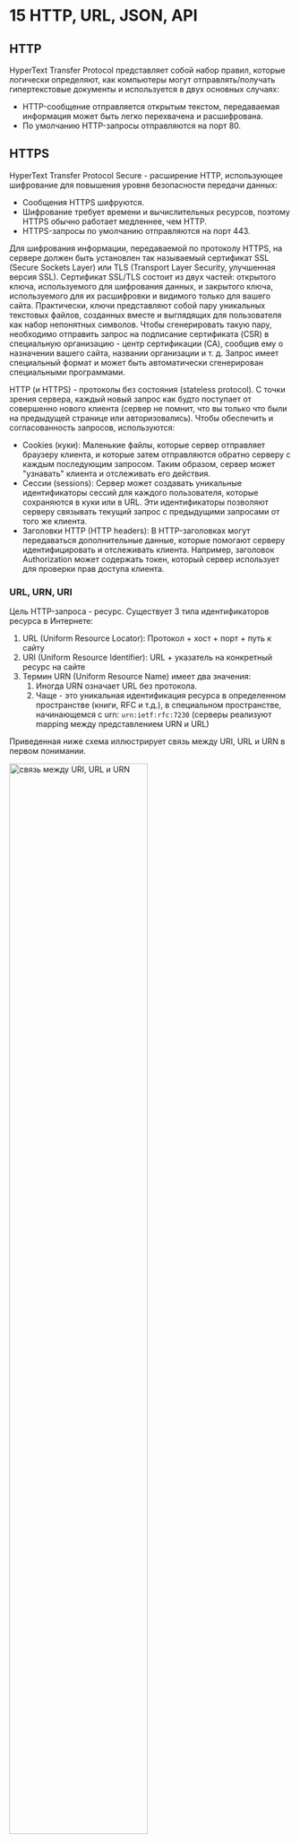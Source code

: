 # 15 HTTP, URL, JSON, API
## HTTP
HyperText Transfer Protocol представляет собой набор правил, которые логически определяют, как компьютеры могут отправлять/получать гипертекстовые документы и используется в двух основных случаях:
+ HTTP-сообщение отправляется открытым текстом, передаваемая информация может быть легко перехвачена и расшифрована.
+ По умолчанию HTTP-запросы отправляются на порт 80.
## HTTPS
HyperText Transfer Protocol Secure - расширение HTTP, использующее шифрование для повышения уровня безопасности передачи данных:
+ Сообщения HTTPS шифруются.
+ Шифрование требует времени и вычислительных ресурсов, поэтому HTTPS обычно работает медленнее, чем HTTP.
+ HTTPS-запросы по умолчанию отправляются на порт 443.

Для шифрования информации, передаваемой по протоколу HTTPS, на сервере должен быть установлен так называемый сертификат SSL (Secure Sockets Layer) или TLS (Transport Layer Security, улучшенная версия SSL). Сертификат SSL/TLS состоит из двух частей: открытого ключа, используемого для шифрования данных, и закрытого ключа, используемого для их расшифровки и видимого только для вашего сайта. Практически, ключи представляют собой пару уникальных текстовых файлов, созданных вместе и выглядящих для пользователя как набор непонятных символов. Чтобы сгенерировать такую пару, необходимо отправить запрос на подписание сертификата (CSR) в специальную организацию - центр сертификации (CA), сообщив ему о назначении вашего сайта, названии организации и т. д. Запрос имеет специальный формат и может быть автоматически сгенерирован специальными программами.

HTTP (и HTTPS) - протоколы без состояния (stateless protocol). С точки зрения сервера, каждый новый запрос как будто поступает от совершенно нового клиента (сервер не помнит, что вы только что были на предыдущей странице или авторизовались). Чтобы обеспечить и согласованность запросов, используются:
+ Cookies (куки): Маленькие файлы, которые сервер отправляет браузеру клиента, и которые затем отправляются обратно серверу с каждым последующим запросом. Таким образом, сервер может "узнавать" клиента и отслеживать его действия.
+ Сессии (sessions): Сервер может создавать уникальные идентификаторы сессий для каждого пользователя, которые сохраняются в куки или в URL. Эти идентификаторы позволяют серверу связывать текущий запрос с предыдущими запросами от того же клиента.
+ Заголовки HTTP (HTTP headers): В HTTP-заголовках могут передаваться дополнительные данные, которые помогают серверу идентифицировать и отслеживать клиента. Например, заголовок Authorization может содержать токен, который сервер использует для проверки прав доступа клиента.
### URL, URN, URI
Цель HTTP-запроса - ресурс. Существует 3 типа идентификаторов ресурса в Интернете:
1. URL (Uniform Resource Locator): Протокол + хост + порт + путь к сайту
2. URI (Uniform Resource Identifier): URL + указатель на конкретный ресурс на сайте
3. Термин URN (Uniform Resource Name) имеет два значения:
   1. Иногда URN означает URL без протокола.
   2. Чаще - это уникальная идентификация ресурса в определенном пространстве (книги, RFC и т.д.), в специальном пространстве, начинающемся с urn: ```urn:ietf:rfc:7230``` (серверы реализуют mapping между представлением URN и URL)

Приведенная ниже схема иллюстрирует связь между URI, URL и URN в первом понимании.

<img src="resources/url_NOPROCESS_.png" alt="связь между URI, URL и URN" width="70%"/>

### Структура URL
<img src="resources/url_NOPROCESS1_.png" alt="Структура URL" width="70%"/>

1. Протокол (protocol) - набор правил, которые необходимо использовать для доступа к ресурсу. Это может быть:
   1. HTTP
   2. HTTPS
   3. FTP и другие
2. Хост (host) - Адрес сервера - www.nexus.oy...- - это как строка "город-улица-здание" в физическом адресе. Он может быть представлен в виде:
   1. слов, разделенных точками (например, mentorpiece.education или nexus.oy.defects.tst) - каждое слово является уровнем домена
   2. цифр, разделенные точками, в данном случае это IP-адрес (например, 192.168.40.100/)
   3. localhost (означает локальный компьютер, IP-адрес по умолчанию - 127.0.0.1)
4. Порт (port)- Целевое приложение "слушает" этот порт и обрабатывает соответствующие запросы - 8079 - это как номер квартиры внутри здания
   1. Порт по умолчанию для протокола HTTP - 80
   2. Порт по умолчанию для протокола HTTPS - 443
   3. Порт по умолчанию для протокола FTP (opens in a new tab) - 21
   4. Порт по умолчанию для почтового протокола (SMTP)  - 587
5. Путь (path)- путь к ресурсу - /service/rest/v1/search - рассматривайте его как путь к комнате внутри этой квартиры. Это может быть:
   1. Ресурс в Интернете
   2. Сигнатура API-метода /api/v0/airports
6. Параметры (parameters) - некоторые значения для модификации запроса - ?sort=version и ?direction=desc - воспринимайте это как вопрос типа "Есть ли у вас в комнате такая книга?".

*Примечание:*
+ URL чаще встречаются в повседневной работе в Интернете, поскольку они используются для доступа к веб-ресурсам
+ URN встречаются реже, но служат конкретной цели обеспечения постоянных и независимых от местоположения идентификаторов ресурсов, что делает их ценными в некоторых специализированных областях, где стабильность и уникальность ресурсов имеют первостепенное значение.
### Методы HTTP
HTTP определяет типы запросов, которые могут быть отправлены от клиента к серверу. Эти типы называются HTTP-методами:
+ ``GET`` - используется для чтения данных с сервера
+ ```POST``` - используется для создания чего-либо на стороне сервера. Например, создать новую учетную запись пользователя.
+ ```PUT``` - используется для полного обновления ресурса (клиент должен отправить полный набор данных ресурса, даже если необходимо изменить только одну часть ресурса). Он заменяет весь текущий ресурс на сервере новыми данными, переданными в запросе. ```PUT``` является идемпотентным методом. Это означает, что повторный вызов PUT с одинаковыми данными приведет к одному и тому же результату, не изменяя ресурс повторно
+ ```DELETE``` - что-то удалить.
+ ```PATCH``` - используется для частичного обновления ресурса. Он вносит изменения только в те части ресурса, которые указаны в запросе. ```PATCH``` может быть неидемпотентным, что означает, что повторные вызовы могут привести к различным результатам
+ ```HEAD``` - аналогично ```GET```, но возвращаются только заголовки ответа (некоторая метаинформация) (без данных).
+ ```OPTIONS``` - метод не выполняет никаких изменений и не возвращает данные ресурса; вместо этого он возвращает информацию о том, какие методы HTTP и другие параметры коммуникации поддерживаются. Метод ```OPTIONS``` широко используется в механизме CORS для выполнения предварительных запросов (preflight requests). Когда браузер делает запрос к ресурсу на другом домене, сначала отправляется запрос OPTIONS для проверки разрешений. Ответ на этот запрос включает информацию о том, разрешен ли доступ и какие методы и заголовки допустимы. Пример предварительного запроса (preflight request):
```console
OPTIONS /api/resource HTTP/1.1
Host: api.example.com
Origin: http://www.example.com
Access-Control-Request-Method: POST
Access-Control-Request-Headers: X-Custom-Header
```
Пример ответа на предварительный запрос:
```console
HTTP/1.1 200 OK
Access-Control-Allow-Origin: http://www.example.com
Access-Control-Allow-Methods: POST, GET, OPTIONS
Access-Control-Allow-Headers: X-Custom-Header
```
+ ```CONNECT``` - используется для установления туннеля связи между клиентом и целевым сервером через промежуточный сервер (создание туннелей для HTTPS, для создания туннелей для VPN-соединений и других туннельных протоколов, где требуется передача данных через защищенный канал).
+ ```TRACE``` - используется для диагностики, отладки сетевых соединений, отладка прокси-серверов и шлюзов, проверка целостности запроса. Он позволяет клиенту отправить запрос на сервер и получить в ответе точную копию этого запроса. Это помогает определить, какие изменения или модификации были внесены в запрос при его прохождении через различные промежуточные узлы (прокси-серверы, шлюзы и т.д.). Метод TRACE может представлять угрозу безопасности, так как он возвращает клиенту всю информацию запроса, включая возможные конфиденциальные данные и заголовки. Это может быть использовано злоумышленниками для проведения атак, таких как Cross-Site Tracing (XST). Многие веб-серверы и прокси-серверы по умолчанию отключают поддержку метода TRACE или ограничивают его использование для повышения безопасности.
#### CRUD
Четыре метода (```GET```, ```POST```, ```PUT```, ``DELETE``) называют ``CRUD``: CREATE-READ-UPDATE-DELETE (где READ относится к GET).
### HTTP Запрос/Ответ
<img src="resources/Req_resp_NOPROCESS_.png" alt="Структура запроса и ответа HTTP" width="70%"/>

### Коды состояния HTTP
+ 200 OK. Все в порядке, вот содержимое запрашиваемой страницы.
+ 201 Created (201 Создано). Запрашиваемый ресурс успешно создан.
+ 301 Moved Permanently. (301 Перемещено навсегда) Ресурс с этим URI навсегда перемещен по адресу, указанному в заголовках на стороне сервера.
+ 302 Moved Temporarily. (301 Перемещено временно) Аналогично, но перемещено временно. Часто 301 и 302 означают одно и то же, это зависит от настроек веб-сервера (или веб-приложения). Так что основная идея кодов
+ 301/302 - "эй, просто возьмите новый адрес и перейдите туда".
+ 304 Not Modified. (304 Не изменен) Если был использован заголовок клиента "If-Modified-Since" (если изменен, то...) и ресурс не был изменен, то нет необходимости получать его снова.
+ 400 Bad Request. (400 Ошибочный запрос) Что-то не так с вашим запросом.
+ 401 Unauthorized. (401 Неавторизованный) Вы должны быть авторизованы, чтобы открыть этот URI. Когда сервер отвечает этим кодом, он также показывает вам форму авторизации для ввода логина и пароля.
+ 403 Forbidden. (403 Запрещено) Доступ запрещен. Показывается, например, когда введены неправильные логин и/или пароль.
+ 404 Not found. (404 Не найдено) Ресурс с таким URI не существует (или сервер хочет, чтобы вы так думали).
+ 418 I’m a teapot. (418 Я чайник) Код из первоапрельской шутки, на самом деле не должен работать.
+ 500 Internal Server Error. (500 Внутренняя ошибка сервера) Что-то не так с сервером.
+ 502 Bad Gateway. (502 Неудачное перенаправление) Сервер попытался перенаправить ваш запрос на другой сервер, но не преуспел в этом.
+ 503 Service Unavailable. (503 Сервер недоступен) По сути, то же самое, что 500.
+ 504 Gateway Timeout. (504 Таймаут шлюза) То же самое, что и 502, но в случае ошибки тайм-аута.
### Заголовки HTTP
Вторая часть HTTP-запроса или ответа - раздел заголовков.
#### Заголовки запросов
##### General Headers (Общие заголовки):
+ ```Host```: Указывает доменное имя и порт сервера, к которому обращается клиент.
+ ```Connection```: Управляет параметрами текущего соединения. Например, ```Connection: keep-alive``` сохраняет соединение открытым для последующих запросов.
+ ```Cache-Control```: Управляет кешированием запросов. Например, ```Cache-Control: no-cache```.
##### Request Headers (Заголовки запросов):
+ ```Accept```: Указывает типы медиа, которые клиент может обработать. Например, ```Accept: text/html```.
+ ```User-Agent```: Идентифицирует клиентское приложение. Например, ```User-Agent: Mozilla/5.0```.
+ ```Accept-Language```: Указывает предпочтительные языки. Например, ```Accept-Language: en-US```.
+ ```Authorization```: Передает учетные данные для аутентификации. Например, ```Authorization: Basic YWxhZGRpbjpvcGVuc2VzYW1l```.
##### Entity Headers (Заголовки сущностей):
+ ```Content-Type```: Указывает MIME-тип тела запроса. Например, ```Content-Type: application/json```.
+ ```Content-Length```: Указывает длину тела запроса в байтах. Например, ```Content-Length: 348```.
#### Заголовки ответов
##### General Headers (Общие заголовки):
+ ```Date```: Указывает дату и время, когда сервер сгенерировал ответ. Например, ```Date: Wed, 12 Jun 2024 15:00:00 GMT```.
##### Response Headers (Заголовки ответов):
+ ```Server```: Идентифицирует серверное программное обеспечение. Например, ```Server: Apache/2.4.1 (Unix)```.
+ ```Set-Cookie```: Устанавливает cookie в браузере. Например, ```Set-Cookie: sessionId=abc123; Path=/; Secure; HttpOnly```.
+ ```WWW-Authenticate```: Указывает метод аутентификации, требуемый для доступа к ресурсу. Например, ```WWW-Authenticate: Basic realm="Access to the site"```.
##### Entity Headers (Заголовки сущностей):
+ ```Content-Type```: Указывает MIME-тип тела ответа. Например, ```Content-Type: text/html; charset=UTF-8```.
+ ```Content-Length```: Указывает длину тела ответа в байтах. Например, ```Content-Length: 348```.
+ ```Content-Encoding```: Указывает кодировку, использованную для сжатия тела. Например, ```Content-Encoding: gzip```.
#### Другие важные заголовки
+ ```Referer```: Указывает URL, с которого был сделан запрос. Например, ```Referer: https://www.example.com```.
+ ```Location```: Используется для перенаправлений, указывает новый URL. Например, ```Location: https://www.example.com/newpage```.
+ ```Transfer-Encoding```: Управляет фрагментацией тела сообщения. Например, ```Transfer-Encoding: chunked```.
+ ```X-Content-Type-Options```: Указывает браузеру не изменять MIME-тип. Например, ```X-Content-Type-Options: nosniff```.
+ ```Strict-Transport-Security```: Указывает политику безопасности для HTTPS. Например, ```Strict-Transport-Security: max-age=31536000```.

*Примечание:*
Существуют пользовательские заголовки, поддерживаемые только конкретным приложением. Например, вы можете отправить в запросе заголовок x-correlation-id, и ваш сервер должен знать, как обработать этот заголовок.
### Тело HTTP-запроса/ответа
HTTP-запрос/ответ может содержать полезную нагрузку, которая помещается в часть Request или Response Body. Тело ответа может содержать:
+ исходный код веб-страницы или только что созданные 
+ данные учетной записи пользователя, например, в формате JSON
+ различные типы данных (медиатипы в соответствии со стандартом): аудио, изображение, текст и так далее. При выполнении запроса (PUT, POST) тип данных задается с помощью заголовка ```Content-type```:
  + ```Content-Type: text/html; charset=utf-8```
## JSON
JSON (JavaScript Object Notation) - это легковесный формат обмена данными, широко использующийся в веб-разработке для обмена данными между веб-сервером и клиентом (например, веб-браузером или мобильным приложением). Это фундаментальный формат для создания современных веб-приложений и API (используется как для передачи данных между сервером и веб-приложением, так и в файлах конфигурации и хранения данных).

JSON:
+ стандартизирован: имеет согласованные структуры и форматы данных, хорошо документирован и обладаетширокой инструментальной поддержкой. Всё это облегчают работу по  межсистемному тестированию (созданию тестовых данных, обработке ошибок и сотрудничеству с командами разработчиков);
+ независим от языка программирования (хотя в названии JSON присутствует JavaScript), что делает его универсальным и подходящим для широкого спектра приложений.

JSON:
+ представляет данные в виде набора пар ключ-значение. Каждый ключ - это строка, а значения могут быть строками, числами, булевыми функциями, объектами, массивами или null. Эти наборы пар заключены в фигурные скобки {}
+ игнорирует пробельные символы (пробелы, табуляции, переносы строк) вне строк, что облегчает форматирование для удобства чтения
### Типы данных
1. **Строка**: Строка - это последовательность символов, заключенных в двойные кавычки. Строки используются для представления текста и могут включать буквы, цифры, символы и пробелы. То же самое, что char, varchar, nvarchar в SQL.
2. **Число**: JSON поддерживает как целые числа, так и числа с плавающей точкой. Числа не заключаются в кавычки и могут быть положительными или отрицательными. То же, что и int в SQL.
3. **Булево**: В JSON есть два булевых значения: true (истина) и false (ложь). Эти значения представляют собой логические состояния, такие как true или false, включить или выключить, да или нет. То же самое, что и boolean в SQL.
4. **Объект**: Объект - это неупорядоченная коллекция пар ключ-значение, заключенная в фигурные скобки {}. Ключи - это строки, а значения могут быть любого типа данных JSON, включая другие объекты или массивы. Прямого аналога в SQL нет, но можно просто сказать, что объект - это элемент в списке некоторых вещей, например, каждый аэропорт в списке аэропортов, когда мы выполняем GET /airport без конкретного ID, является объектом.
5. **Массив**: Массив - это упорядоченный список значений, заключенный в квадратные скобки []. Массивы могут содержать значения любого типа данных JSON, включая строки, числа, булевы, объекты и другие массивы. Прямого аналога в SQL также нет, но это список некоторых вещей, заключенных в скобки []. Это может быть что угодно, от объектов до чисел, например, "координаты":[100, 500].
6. **Null**: Специальное значение null означает отсутствие данных или пустое значение. Оно часто используется для обозначения того, что значение намеренно отсутствует или не определено.

<img src="resources/json-introduction_NOPROCESS_.png" alt="Структура запроса и ответа HTTP" width="70%"/>

## API
API (Application Programming Interface) - это набор правил и инструментов, которые позволяют различным программным приложениям взаимодействовать друг с другом. API определяет методы, которые одно программное приложение может использовать для взаимодействия с другим. Он служит интерфейсом, через который программы могут запрашивать и обмениваться данными и функциональностью. Существуют различные API:
+ Аппаратное обеспечение (например, интерфейс жесткого диска)
+ Операционная система (доступ к файловой системе, доступ к пользовательскому интерфейсу)
+ Относящееся к Web (SOAP, REST, GraphQL)
+ gRPC для микросервисов и высоконагруженных систем
### SOAP
API SOAP (Simple Object Access Protocol) были популярны в начале 2000-х годов, и вы все еще можете найти их в некоторых устаревших приложениях.
#### Основные характеристики SOAP API:
1. XML-формат: SOAP использует XML (eXtensible Markup Language) для форматирования запросов и ответов. XML является гибким и стандартизированным языком разметки, который позволяет точно описывать данные.
2. SOAP обычно работает поверх прикладных протоколов, таких как HTTP и HTTPS. Эти прикладные протоколы в свою очередь используют транспортные протоколы, такие как TCP. SOAP также может работать поверх других прикладных протоколов, таких как SMTP.
3. Сообщения SOAP: Сообщения SOAP состоят из трех основных частей:
   1. Envelope (Конверт): Обертка сообщения, которая определяет, что содержимое является SOAP-сообщением и предоставляет пространство имен.
   2. Header (Заголовок): Необязательная часть, содержащая информацию для маршрутизации и обработки сообщения.
   3. Body (Тело): Основная часть сообщения, содержащая запрос или ответ.
4. Расширяемость: SOAP поддерживает расширяемые архитектуры, позволяя добавлять новые функциональные возможности через заголовки и модули.
5. Стандарты безопасности: SOAP поддерживает WS-Security, что обеспечивает безопасную передачу сообщений через сети.
#### Преимущества SOAP API:
1. Платформенная независимость: SOAP может использоваться на различных платформах и с различными языками программирования благодаря использованию стандартного XML-формата.
2. Безопасность: SOAP включает в себя расширения безопасности, такие как WS-Security, для обеспечения конфиденциальности и целостности данных.
3. Междоменная связь: SOAP легко проходит через междоменные политики и файрволы, так как часто использует HTTP/HTTPS.
4. Формальная спецификация: SOAP имеет четко определенные стандарты и спецификации, что делает его надежным и хорошо документированным протоколом.
#### Примеры использования SOAP API:
1. Банковские и финансовые системы: SOAP часто используется в финансовых приложениях, где важна безопасность и надежность передачи данных.
2. Корпоративные системы: Большие предприятия используют SOAP для интеграции различных систем и приложений внутри организации.
3. Услуги правительственных организаций: SOAP применяется для передачи данных между государственными учреждениями и сервисами, требующими высокой степени безопасности и согласованности.
#### Пример SOAP-сообщения:
```htm
<soap:Envelope xmlns:soap="http://www.w3.org/2003/05/soap-envelope" xmlns:m="http://www.example.org/stock">
   <soap:Header>
      <m:Trans>234</m:Trans>
   </soap:Header>
   <soap:Body>
      <m:GetStockPrice>
         <m:StockName>IBM</m:StockName>
      </m:GetStockPrice>
   </soap:Body>
</soap:Envelope>
```
В этом примере SOAP-сообщения запрос отправляется для получения цены акции компании IBM. Конверт оборачивает все сообщение, заголовок содержит идентификатор транзакции, а тело содержит сам запрос.
#### Недостатки SOAP API:
SOAP имеет несколько недостатков по сравнению с другими протоколами обмена сообщениями, такими как REST:
##### Сложность
1. Сложность протокола: SOAP имеет сложную спецификацию, которая включает множество стандартов и расширений (например, WS-Security, WS-AtomicTransaction), что делает его трудным для освоения и реализации.
XML-формат:
2. SOAP использует XML для форматирования сообщений, что добавляет дополнительную нагрузку на парсинг и генерацию данных по сравнению с более легковесными форматами, такими как JSON.
##### Производительность
1. Высокий оверхед: Из-за использования XML и дополнительных заголовков SOAP сообщения могут быть довольно большими, что увеличивает сетевой трафик и время обработки.
2. Скорость выполнения: Процесс сериализации и десериализации XML медленнее по сравнению с JSON, что может замедлить выполнение запросов.
##### Ограниченная совместимость
1. Ограниченная поддержка браузеров: В отличие от REST, который легко интегрируется с AJAX-запросами в веб-браузерах, SOAP требует дополнительной поддержки для работы с JavaScript.
2. Междоменные ограничения: SOAP часто сталкивается с проблемами междоменного обмена данными (cross-origin requests), что требует дополнительных настроек и обходных путей, таких как использование прокси-серверов.
##### Ориентированность на спецификации
1. Строгая структура сообщений: SOAP требует строго соблюдения спецификаций и стандартов, что может быть обременительно для разработчиков и увеличивать время разработки и тестирования.
##### Совместимость с REST
1. Меньшая гибкость: SOAP менее гибок по сравнению с REST, который позволяет использовать различные форматы данных (JSON, XML, HTML) и имеет более простой и интуитивно понятный интерфейс.
##### Инструменты и экосистема
1. Необходимость использования специализированных инструментов: Для работы с SOAP часто требуются специализированные инструменты и библиотеки, что может усложнять разработку и поддержку приложений.
2. `Меньшая популярность: SOAP теряет популярность в пользу REST и других легковесных протоколов, что может ограничить доступность ресурсов, документации и сообщества разработчиков.
### gRPC
gRPC (gRPC Remote Procedure Calls) — современный, высокопроизводительный RPC (Remote Procedure Call) фреймворк, разработанный Google. Он использует HTTP/2 для транспорта и Protocol Buffers (protobuf) для сериализации данных.
#### Преимущества gRPC
1. Высокая производительность: 
   1. gRPC использует HTTP/2, что обеспечивает эффективную передачу данных, мультиплексирование запросов, компрессию заголовков и поддержку server push.
   2. Protocol Buffers обеспечивают более компактное и быстрое кодирование/декодирование данных по сравнению с JSON или XML.
2. Сильная типизация:
   1. gRPC использует строго типизированные контракты, что позволяет обнаруживать ошибки на этапе компиляции и обеспечивает лучшее автодополнение и рефакторинг в IDE.
3. Мультиплатформенность:
   1. gRPC поддерживает множество языков программирования, включая C++, Java, Python, Go, Ruby, C#, Node.js и другие, что позволяет использовать его в различных экосистемах.
4. Двусторонний стриминг:
   1. gRPC поддерживает не только одноразовые запросы-ответы, но и потоковые взаимодействия (как клиент-сервер, так и двусторонние), что делает его идеальным для приложений реального времени.
5. Интероперабельность:
   1. Благодаря использованию Protocol Buffers и стандартов HTTP/2, gRPC обеспечивает высокую степень совместимости между различными системами и сервисами.
#### Недостатки gRPC
1. Сложность настройки:
   1. В отличие от REST, который часто используется в веб-разработке и имеет большое количество документации и инструментов, gRPC может потребовать больше усилий для настройки и интеграции, особенно для разработчиков, незнакомых с Protocol Buffers и HTTP/2.
2. Ограниченная поддержка браузеров:
   1. Веб-браузеры не поддерживают HTTP/2 напрямую для gRPC, что требует использования gRPC-Web, дополнительного прокси или промежуточного слоя для взаимодействия с клиентскими веб-приложениями.
3. Изучение новых технологий:
   1. Разработчикам, привыкшим к REST и JSON, может потребоваться время на освоение Protocol Buffers и принципов работы gRPC, что может замедлить начальную разработку.
4. Необходимость в gRPC-специфичных инструментах:
   1. Для генерации клиентских и серверных кодов необходимо использовать специфические инструменты gRPC, что может добавить сложности в процессы сборки и развертывания.
5. Командное управление версиями:
   1. Управление версиями и обновление контрактов может быть сложнее в gRPC из-за строгой типизации и необходимости синхронизации между клиентами и серверами.
#### Примеры использования gRPC
1. Микросервисная архитектура:
   1. gRPC идеально подходит для внутреннего взаимодействия микросервисов благодаря своей высокой производительности и поддержке различных языков программирования.
2. Системы реального времени:
   1. Потоковые возможности gRPC делают его отличным выбором для чатов, видеоконференций, игр и других приложений, требующих низкой задержки и высокой пропускной способности.
3. Интерфейсы для мобильных и IoT-устройств:
   1. Благодаря компактному формату Protocol Buffers, gRPC может эффективно использоваться на устройствах с ограниченными ресурсами, таких как мобильные и IoT-устройства.
#### Заключение
gRPC предоставляет мощные возможности для создания производительных и масштабируемых распределенных систем. Однако, он может быть сложнее в настройке и использовании по сравнению с REST, особенно для разработчиков, привыкших к традиционным веб-технологиям. Выбор между gRPC и другими протоколами, такими как REST, зависит от конкретных требований проекта, включая производительность, сложность, поддерживаемые платформы и тип взаимодействия.
### GraphQL
GraphQL (Graph Query Language) — это язык запросов для API, разработанный Facebook в 2012 году и выпущенный в открытый доступ в 2015 году. GraphQL предоставляет гибкий и эффективный способ взаимодействия с сервером, позволяя клиенту запрашивать именно те данные, которые ему необходимы, и ничего лишнего. Давайте рассмотрим его преимущества и недостатки.
#### Преимущества GraphQL
1. Запрос только необходимых данных:
   1. Клиенты могут запрашивать ровно те поля, которые им нужны, что снижает объем передаваемых данных и повышает производительность.
2. Гибкость запросов:
   1. Клиенты могут комбинировать несколько запросов в одном вызове, что позволяет уменьшить количество сетевых запросов.
3. Типизированная система:
   1. GraphQL использует строгую типизацию схемы, что позволяет обнаруживать ошибки на этапе компиляции и обеспечивает автодополнение и документацию прямо в редакторе.
4. Единый эндпоинт:
   1. Все запросы обрабатываются через один эндпоинт, что упрощает архитектуру API и управление запросами.
5. Реализация вложенных запросов:
   1. GraphQL позволяет клиентам делать вложенные запросы, получая связанные данные в одном запросе. Это особенно полезно для сложных данных с вложенными отношениями.
6. Инструменты для разработки:
   1. GraphQL имеет отличные инструменты для разработки и отладки, такие как GraphiQL и Apollo Client, которые помогают разработчикам быстро и эффективно работать с API.
#### Недостатки GraphQL
1. Сложность настройки и обучения:
   1. Первоначальная настройка и обучение GraphQL может быть более сложной по сравнению с REST, особенно для разработчиков, незнакомых с концепцией схем и типизаций.
2. Производительность на сервере:
   1. Обработка запросов GraphQL может потребовать больше ресурсов на сервере, так как сервер должен динамически разбирать запросы и формировать ответ. Особенно это заметно при сложных или неоптимизированных запросах.
3. Кеширование:
   1. Кеширование в GraphQL сложнее реализовать по сравнению с REST. В REST можно использовать кеширование на уровне HTTP, тогда как в GraphQL запросы могут быть более сложными и динамическими, что затрудняет кеширование на уровне сети.
4. Ограничения в инструментах мониторинга и безопасности:
   1. Традиционные инструменты мониторинга и безопасности, которые хорошо работают с REST, могут быть несовместимы с GraphQL или требовать дополнительной настройки.
5. Избыточные данные:
   1. Хотя клиенты могут запрашивать только необходимые данные, неправильное использование GraphQL может привести к запросу избыточных данных, что может негативно сказаться на производительности.
#### Примеры использования GraphQL
1. Facebook: Facebook использует GraphQL для своего мобильного приложения, обеспечивая эффективный и гибкий доступ к данным.
2. GitHub: GitHub предлагает GraphQL API, позволяя разработчикам запрашивать только необходимые данные и получать их в одном запросе.
3. Shopify: Shopify использует GraphQL для своего Storefront API, что позволяет разработчикам создавать гибкие и производительные интерфейсы для интернет-магазинов.
#### Заключение
GraphQL предоставляет мощные и гибкие возможности для разработки API, позволяя клиентам запрашивать только необходимые данные и улучшая производительность и эффективность взаимодействия с сервером. Однако, он требует более сложной настройки и обучения, а также может потребовать дополнительных ресурсов на сервере. Выбор между GraphQL и другими протоколами, такими как REST или gRPC, зависит от конкретных требований проекта, включая гибкость, производительность и сложность реализации.
### Endpoint API<a name="endpoint-api"></a>
Endpoint (конечная точка) в API — это конкретный URL-адрес, по которому можно получить доступ к ресурсу или выполнить определенное действие в рамках API. Endpoint определяет путь, по которому клиент отправляет запрос на сервер для выполнения операции, такой как получение данных, создание ресурса, обновление или удаление.
#### Основные аспекты Endpoint в API:
1. URL-адрес: URL (Uniform Resource Locator) включает в себя доменное имя, путь и, возможно, параметры запроса. Например, в REST API URL может выглядеть так: ```https://api.example.com/users/123```.
2. Метод HTTP: Эндпоинт обычно ассоциируется с одним из HTTP-методов, таких как GET, POST, PUT, DELETE, которые определяют тип операции, которую клиент хочет выполнить.
+ GET: Получение данных.
+ POST: Создание нового ресурса.
+ PUT: Обновление существующего ресурса.
+ DELETE: Удаление ресурса.
3. Ресурсы и действия: Эндпоинты связаны с конкретными ресурсами или действиями. Например:
+ GET /users: Получить список пользователей.
+ POST /users: Создать нового пользователя.
+ GET /users/123: Получить информацию о пользователе с ID 123.
+ PUT /users/123: Обновить информацию о пользователе с ID 123.
+ DELETE /users/123: Удалить пользователя с ID 123.
4. Параметры: Эндпоинты могут включать параметры пути (path parameters) и параметры запроса (query parameters), которые уточняют запрос.
+ Параметры пути: /users/{id}
+ Параметры запроса: /users?sort=asc&limit=10
#### Примеры
##### REST API:
В REST API эндпоинты представляют собой URL-адреса, которые соответствуют ресурсам и действиям над ними. Например:
+ GET /api/products: Получить список продуктов.
+ POST /api/products: Создать новый продукт.
+ GET /api/products/123: Получить информацию о продукте с ID 123.
+ PUT /api/products/123: Обновить продукт с ID 123.
+ DELETE /api/products/123: Удалить продукт с ID 123.
+ GET /api/products?category=electronics: Фильтрация результатов
+ GET /api/posts?page=2&pageSize=10: Пагинация результатов
+ GET /api/articles/456/details: Получение подробностей о ресурсе
+ GET /api/countries/usa/cities/new-york: Получение ресурса с использованием путей
+ GET /api/articles/123/comments: Получение коллекции связанных ресурсов
##### GraphQL API:
В GraphQL API обычно есть один эндпоинт для всех запросов и мутаций, например:
```POST /graphql```: Все запросы и мутации отправляются на этот эндпоинт, а данные и операции указываются в теле запроса.
##### SOAP API:
В SOAP API эндпоинты представляют собой URL-адреса, к которым отправляются SOAP-сообщения. Например:
```POST /service.asmx```: SOAP-запросы отправляются на этот URL-адрес.
##### Заключение
Эндпоинт в API играет ключевую роль в определении того, как клиент взаимодействует с сервером. Он включает URL-адрес, HTTP-метод, ресурсы и параметры, которые вместе определяют конкретное действие, которое должно быть выполнено. Эффективное и понятное определение эндпоинтов является важной частью разработки API, так как оно влияет на удобство использования и производительность системы.
### Документация по API
Документация по API содержит подробную информацию и инструкции о том, как эффективно использовать API и взаимодействовать с ним.

Пример открытого API Petstore на языке Swagger
<img src="resources/petstoreSwaggerList_NOPROCESS_.png" alt="пример открытого API Petstore на языке Swagger" width="70%"/>

<img src="resources/petstoreSwagger_NOPROCESS_.png" alt="пример открытого API Petstore на языке Swagger" width="70%"/>

#### Обычно документация по API должна содержать:
1. Обзор:
   + объясняет, что делает API, какие данные или функциональные возможности он предоставляет и почему он полезен.
2. Endpoint'ы: 
   + в документации по API перечислены все доступные [endpoint'ы](#endpoint-api), в которых указано, к каким данным или действиям можно получить доступ через API.
3. Методы запроса: 
   + Эта часть объясняет, какие "действия" вы можете выполнять с каждым endpoint'ом. В мире API эти действия обычно представлены HTTP-методами GET, POST, PUT и DELETE.
4. Параметры: 
   + в документации API подробно описаны параметры, которые можно использовать при выполнении запросов API.
5. Формат ответа: 
   + документация по API подсказывает, какого рода ответ следует ожидать при использовании endpoint’а, объясняя формат данных, которые возвращает API.
6. Обработка ошибок:
   + В документации по API приводятся инструкции о том, как API обрабатывает ошибки, реагируя на недействительные или неожиданные входные данные.
7. Примеры: 
   + Документация по API может содержать примеры использования API, пригодные для тестирования сценариев.
8. Аутентификация:
   + документация по API объясняет, как аутентифицировать себя для безопасного использования API.
9. Ограничения и квоты:
    + документация к API содержит подробную информация об ограничениях API, например, по частоте использования.
#### Существующую документацию можно условно разделить на два блока:
+ классическая документация (веб-страница, полная статичных таблиц и параграфов). Она проста для чтения и понимания, но основным недостатком классического подхода является то, что такая документация может быть устаревшей;
+ динамическая. В большинстве случаев генерируется на лету. Инструменты и спецификации: Swagger , OpenAPI. Пример динамической документации: https://petstore.swagger.io/. Динамическая документация является наиболее актуальной и в некоторых случаях может использоваться для выполнения запросов или даже генерации программного кода (например, генерации исходного кода для клиента API).
### Примеры
1. Репозиторий [Public APIs](https://github.com/public-api-lists/public-api-lists) - это ресурс для разработчиков и широкой общественности. Он служит курируемой коллекцией публичных API из различных областей, облегчая разработчикам поиск и доступ к широкому спектру данных и сервисов. 
2. Документация по API на [GitHub](https://docs.github.com/en/rest) - это один из эталонных API в Интернете.
3. [Accuweather](https://developer.accuweather.com/) - один из публичных API сервисов прогнозов погоды.
## Авторизация и аутентификация API
### Аутентификация
Аутентификация - это процесс проверки личности пользователя, устройства или системы, пытающихся получить доступ к ресурсу. Она гарантирует, что субъект, запрашивающий доступ, является тем, за кого себя выдает. В контексте HTTP аутентификация часто включает в себя ввод имени пользователя и пароля, которые затем проверяются системой. Могут использоваться и другие методы, такие как токены, отпечатки пальцев или двухфакторная аутентификация. После проверки подлинности пользователю предоставляется доступ к ресурсам системы. 
### Авторизация
Авторизация, с другой стороны, определяет, какие действия **аутентифицированный пользователь** может выполнять в системе. Она определяет уровень доступа пользователя к определенным ресурсам или функциональным возможностям. Авторизация часто основывается на ролях или разрешениях, связанных с пользователем. Например, пользователь с привилегиями "администратора" может иметь доступ ко всем функциям, в то время как обычный пользователь может иметь ограниченный доступ. Авторизация не позволяет неавторизованным пользователям выполнять действия, выходящие за рамки их полномочий.
### Токены
API-токен - это часть данных, которая используется для аутентификации и авторизации пользователя, системы или приложения при взаимодействии с API. API-токены обычно используются для обеспечения безопасности и контроля доступа. Они действуют как форма учетных данных, позволяя владельцу токена делать запросы к API и получать доступ к определенным данным или сервисам.

#### Ключевые моменты API-токенов:
1. **Аутентификация и авторизация**:  API может проверить токен, чтобы узнать, какими правами или ролями обладает носитель токена и, соответственно, предоставить или запретить доступ.
2. **Генерация токенов**: API-токены генерируются провайдером API или службой аутентификации при аутентификации пользователя или приложения. Они уникальны для каждого пользователя или клиента.
3. **Истечение срока действия и аннулирование**: API-токены могут иметь срок действия, по истечении которого они становятся недействительными. Если токен скомпрометирован или больше не нужен, его можно отозвать, чтобы предотвратить дальнейший доступ. Для пользователя просроченный токен может выглядеть как просроченная сессия.
4. **Типы API-токенов**: Существуют различные типы API-токенов, в том числе:
   1. *API-ключ*: Простая строка или код, который часто включается в заголовок запроса. Ключи API обычно используются для идентификации и проверки подлинности клиента, выполняющего запрос.
   2. *Токен носителя*: Тип аутентификации на основе токенов, при котором токен предъявляется в качестве доказательства личности.
##### API-ключ
**Ключи API** обычно включаются в запрос в качестве заголовка или параметра запроса. Пример запроса с **ключом API** в заголовке:
```console
GET /api/resource HTTP/1.1
Host: example.com
X-API-Key: YOUR_API_KEY
```
```console
GET /api/resource?api_key=YOUR_API_KEY HTTP/1.1
Host: example.com
```
##### Bearer Token
**Bearer Token** - это тип маркера доступа, который обеспечивает подтверждение аутентификации и часто используется для более безопасной и детальной авторизации. Они обычно используются в протоколе OAuth 2.0. 

**Bearer token'ы** обычно включаются в заголовок "Authorization" как "Bearer", за которым следует токен.

Пример запроса с **Bearer token** в заголовке:
```console
GET /api/protected/resource HTTP/1.1
Host: example.com
Authorization: Bearer eyJhbGciOiJIUzI1NiIsInR5cCI6IkpXVCJ9.eyJzdWIiOiIxMjM0NTY3ODkwIiwibmFtZSI6IkRlZmF1bHQgVXNlciIsImlhdCI6MTUxNjIzOTAyMn0.-lm-DCr7J9gh50-jNcP2J-6Ld17HeXXMvRmOiJN6YkA
```
**Алгоритм работы аутентификации на основе токенов:**
1. *Аутентификация пользователя*: Когда пользователь входит в систему, его учетные данные (обычно имя пользователя и пароль) отправляются на сервер аутентификации для проверки.
2. *Генерация токенов*: Если учетные данные пользователя действительны, сервер аутентификации генерирует уникальный токен. Этот токен связан с сессией пользователя и часто содержит информацию о его личности и разрешениях.
3. *Выдача токена*: Токен выдается пользователю, который затем предъявляет его при каждом последующем запросе на доступ к защищенному ресурсу или выполнение действия.
4. *Проверка подлинности*: Сервер, получивший токен, проверяет его действительность, убеждаясь, что срок его действия не истек и он не был подделан. Если токен действителен, доступ предоставляется; в противном случае запрос отклоняется.

<table><thead><tr><th style="width:18.0979%;"><br></th><th style="width:42.1696%;"><span>Bearer tokens</span></th><th style="width:40.1509%;"><span>API &nbsp;Keys</span></th></tr></thead><tbody><tr><td style="width:18.0979%;"><span>Безопасность</span></td><td style="width:42.1696%;"><p style="text-align:justify;">Считаются более безопасными, поскольку обычно имеют большую длину и генерируются криптографически. Они обеспечивают более высокий уровень безопасности и часто используются в потоках аутентификации на основе OAuth 2.0.</p></td><td style="width:40.1509%;text-align:justify;"><span>Ввиду простоты, они могут считаться менее безопасными, поскольку обычно являются статичными и могут быть легко перехвачены, если не передаются по защищенным соединениям.</span></td></tr><tr><td style="width:18.0979%;text-align:justify;"><span>Сценарий использования</span></td><td style="width:42.1696%;text-align:justify;">Часто используется, когда требуется более тонкий контроль доступа и безопасность, например, при доступе к пользовательским или конфиденциальным данным.<br></td><td style="width:40.1509%;text-align:justify;"><span>Обычно используется для простой аутентификации для доступа к общедоступным или менее чувствительным API.</span></td></tr><tr><td style="width:18.0979%;">Авторизация<br></td><td style="width:42.1696%;text-align:justify;">Могут нести дополнительную информацию о разрешениях и ролях пользователя или клиента, что делает их пригодными для более сложных сценариев авторизации.<br></td><td style="width:40.1509%;text-align:justify;">Обычно используется для простой аутентификации без возможности передачи данных о конкретном пользователе.<br></td></tr><tr style="text-align:justify;"><td style="width:18.0979%;">Примеры<br></td><td style="width:42.1696%;text-align:justify;">Используется для аутентификации пользователя для доступа к информации его личного профиля на платформе социальных сетей.<br></td><td style="width:40.1509%;text-align:justify;">Используется для доступа к публичному API погоды, где достаточно простого ключа.<br></td></tr></tbody></table>

Архитектурный стиль REST

REST — это стиль архитектуры программного обеспечения, определяющий набор правил, ограничений, рекомендаций для разработки веб-приложений (в основном веб-служб и API). В основе REST лежит HTTP: он определяет способы, с помощью которых клиент создаёт ресурсы на стороне сервера и получает доступ к ним.	

Примеры для GET:


Программный интерфейс API - набор правил взаимодействия с конкретным приложением. 

Веб-ориентированные API:
	- SOAP 
	- REST
	- GraphQL

Документация для API
	классическая (таблицы и тексты)
	динамическая (Swagger, OpenAPI)

